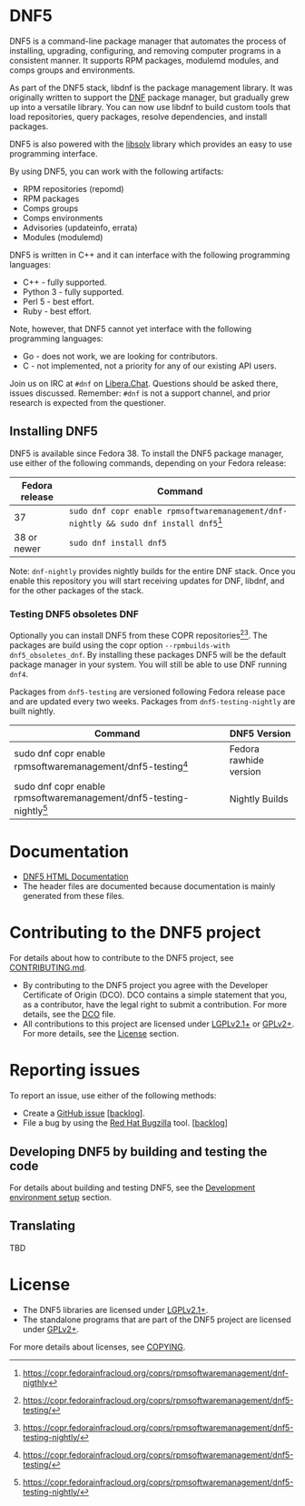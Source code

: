 DNF5
====

DNF5 is a command-line package manager that automates the process of installing, upgrading, configuring, and removing computer programs in a consistent manner.
It supports RPM packages, modulemd modules, and comps groups and environments.

As part of the DNF5 stack, libdnf is the package management library.
It was originally written to support the [DNF](https://github.com/rpm-software-management/dnf/)
package manager, but gradually grew up into a versatile library.
You can now use libdnf to build custom tools that load repositories,
query packages, resolve dependencies, and install packages.

DNF5 is also powered with the [libsolv](https://github.com/openSUSE/libsolv/) library which provides an easy to use programming interface.

By using DNF5, you can work with the following artifacts:

  * RPM repositories (repomd)
  * RPM packages
  * Comps groups
  * Comps environments
  * Advisories (updateinfo, errata)
  * Modules (modulemd)

DNF5 is written in C++ and it can interface with the following programming languages:

 * C++ - fully supported.
 * Python 3 - fully supported.
 * Perl 5 - best effort.
 * Ruby - best effort.

Note, however, that DNF5 cannot yet interface with the following programming languages:

 * Go - does not work, we are looking for contributors.
 * C - not implemented, not a priority for any of our existing API users.

Join us on IRC at `#dnf` on [Libera.Chat](https://libera.chat). Questions should be asked there, issues discussed. Remember: `#dnf` is not a support channel, and prior research is expected from the questioner.


Installing DNF5
---------------

DNF5 is available since Fedora 38. To install the DNF5 package manager, use either of the following commands, depending on your Fedora release:

| Fedora release | Command |
| --------------------------- | ------- |
| 37 | `sudo dnf copr enable rpmsoftwaremanagement/dnf-nightly && sudo dnf install dnf5`[^dnf-nightly] |
| 38 or newer                 | `sudo dnf install dnf5` |
[^dnf-nightly]: https://copr.fedorainfracloud.org/coprs/rpmsoftwaremanagement/dnf-nigthly

Note: `dnf-nightly` provides nightly builds for the entire DNF stack. Once you enable this repository you will start receiving updates for DNF, libdnf, and for the other packages of the stack.

### Testing DNF5 obsoletes DNF

Optionally you can install DNF5 from these COPR repositories[^dnf5-testing][^dnf5-testing-nightly]. The packages are build using the copr option `--rpmbuilds-with dnf5_obsoletes_dnf`. By installing these packages DNF5 will be the default package manager in your system. You will still be able to use DNF running `dnf4`.

Packages from `dnf5-testing` are versioned following Fedora release pace and are updated every two weeks. Packages from `dnf5-testing-nightly` are built nightly.

| Command | DNF5 Version |
| --- | --- |
| sudo dnf copr enable rpmsoftwaremanagement/dnf5-testing[^dnf5-testing] | Fedora rawhide version |
| sudo dnf copr enable rpmsoftwaremanagement/dnf5-testing-nightly[^dnf5-testing-nightly] | Nightly Builds |
[^dnf5-testing]: https://copr.fedorainfracloud.org/coprs/rpmsoftwaremanagement/dnf5-testing/
[^dnf5-testing-nightly]: https://copr.fedorainfracloud.org/coprs/rpmsoftwaremanagement/dnf5-testing-nightly/


Documentation
=============

* [DNF5 HTML Documentation](https://dnf5.readthedocs.io/)
* The header files are documented because documentation is mainly generated from these files.


Contributing to the DNF5 project
================================

For details about how to contribute to the DNF5 project, see [CONTRIBUTING.md](https://github.com/rpm-software-management/dnf5/blob/main/CONTRIBUTING.md).

* By contributing to the DNF5 project you agree with the Developer Certificate of Origin (DCO).
  DCO contains a simple statement that you, as a contributor,
  have the legal right to submit a contribution. For more details, see the [DCO](DCO) file.
* All contributions to this project are licensed under [LGPLv2.1+](lgpl-2.1.txt) or [GPLv2+](gpl-2.0.txt).
  For more details, see the [License](#license) section.


Reporting issues
================

To report an issue, use either of the following methods:

* Create a [GitHub issue](https://github.com/rpm-software-management/dnf5/issues/new) [[backlog](https://github.com/rpm-software-management/dnf5/issues)].
* File a bug by using the [Red Hat Bugzilla](https://bugzilla.redhat.com/enter_bug.cgi?product=Fedora&component=dnf5) tool.
  [[backlog](https://bugzilla.redhat.com/buglist.cgi?bug_status=__open__&product=Fedora&component=dnf5)]


Developing DNF5 by building and testing the code
------------------------------------------------

For details about building and testing DNF5, see the [Development environment setup](CONTRIBUTING.md#setting-up-a-development-environment) section.

Translating
-----------
TBD


License
=======

* The DNF5 libraries are licensed under [LGPLv2.1+](lgpl-2.1.txt).
* The standalone programs that are part of the DNF5 project are licensed under [GPLv2+](gpl-2.0.txt).

For more details about licenses, see [COPYING](COPYING.md).
